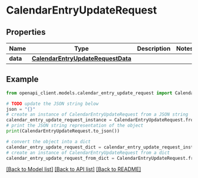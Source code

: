 # CalendarEntryUpdateRequest


## Properties

Name | Type | Description | Notes
------------ | ------------- | ------------- | -------------
**data** | [**CalendarEntryUpdateRequestData**](CalendarEntryUpdateRequestData.md) |  | 

## Example

```python
from openapi_client.models.calendar_entry_update_request import CalendarEntryUpdateRequest

# TODO update the JSON string below
json = "{}"
# create an instance of CalendarEntryUpdateRequest from a JSON string
calendar_entry_update_request_instance = CalendarEntryUpdateRequest.from_json(json)
# print the JSON string representation of the object
print(CalendarEntryUpdateRequest.to_json())

# convert the object into a dict
calendar_entry_update_request_dict = calendar_entry_update_request_instance.to_dict()
# create an instance of CalendarEntryUpdateRequest from a dict
calendar_entry_update_request_from_dict = CalendarEntryUpdateRequest.from_dict(calendar_entry_update_request_dict)
```
[[Back to Model list]](../README.md#documentation-for-models) [[Back to API list]](../README.md#documentation-for-api-endpoints) [[Back to README]](../README.md)


